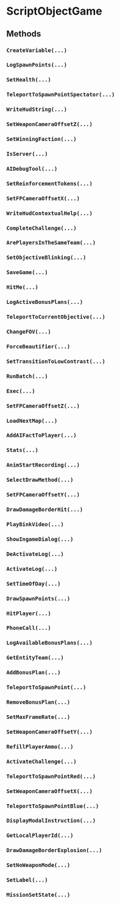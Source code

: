 # ScriptObjectGame

## Methods

### `CreateVariable(...)`

### `LogSpawnPoints(...)`

### `SetHealth(...)`

### `TeleportToSpawnPointSpectator(...)`

### `WriteHudString(...)`

### `SetWeaponCameraOffsetZ(...)`

### `SetWinningFaction(...)`

### `IsServer(...)`

### `AIDebugTool(...)`

### `SetReinforcementTokens(...)`

### `SetFPCameraOffsetX(...)`

### `WriteHudContextualHelp(...)`

### `CompleteChallenge(...)`

### `ArePlayersInTheSameTeam(...)`

### `SetObjectiveBlinking(...)`

### `SaveGame(...)`

### `HitMe(...)`

### `LogActiveBonusPlans(...)`

### `TeleportToCurrentObjective(...)`

### `ChangeFOV(...)`

### `ForceBeautifier(...)`

### `SetTransitionToLowContrast(...)`

### `RunBatch(...)`

### `Exec(...)`

### `SetFPCameraOffsetZ(...)`

### `LoadNextMap(...)`

### `AddAIFactToPlayer(...)`

### `Stats(...)`

### `AnimStartRecording(...)`

### `SelectDrawMethod(...)`

### `SetFPCameraOffsetY(...)`

### `DrawDamageBorderHit(...)`

### `PlayBinkVideo(...)`

### `ShowIngameDialog(...)`

### `DeActivateLog(...)`

### `ActivateLog(...)`

### `SetTimeOfDay(...)`

### `DrawSpawnPoints(...)`

### `HitPlayer(...)`

### `PhoneCall(...)`

### `LogAvailableBonusPlans(...)`

### `GetEntityTeam(...)`

### `AddBonusPlan(...)`

### `TeleportToSpawnPoint(...)`

### `RemoveBonusPlan(...)`

### `SetMaxFrameRate(...)`

### `SetWeaponCameraOffsetY(...)`

### `RefillPlayerAmmo(...)`

### `ActivateChallenge(...)`

### `TeleportToSpawnPointRed(...)`

### `SetWeaponCameraOffsetX(...)`

### `TeleportToSpawnPointBlue(...)`

### `DisplayModalInstruction(...)`

### `GetLocalPlayerId(...)`

### `DrawDamageBorderExplosion(...)`

### `SetNoWeaponMode(...)`

### `SetLabel(...)`

### `MissionSetState(...)`
